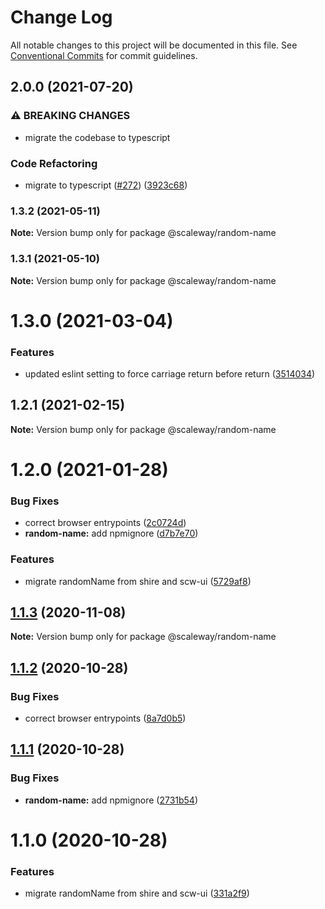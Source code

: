 # Change Log

All notable changes to this project will be documented in this file.
See [Conventional Commits](https://conventionalcommits.org) for commit guidelines.

## 2.0.0 (2021-07-20)


### ⚠ BREAKING CHANGES

* migrate the codebase to typescript

### Code Refactoring

* migrate to typescript ([#272](https://github.com/scaleway/scaleway-lib/issues/272)) ([3923c68](https://github.com/scaleway/scaleway-lib/commit/3923c68d6f7feadee7e2e30e32c9ef5d1f3003b9))



### 1.3.2 (2021-05-11)

**Note:** Version bump only for package @scaleway/random-name





### 1.3.1 (2021-05-10)

**Note:** Version bump only for package @scaleway/random-name





# 1.3.0 (2021-03-04)


### Features

* updated eslint setting to force carriage return before return ([3514034](https://github.com/scaleway/scaleway-lib/commit/3514034804ae06083825adc3e57003ed8dba4933))





## 1.2.1 (2021-02-15)

**Note:** Version bump only for package @scaleway/random-name





# 1.2.0 (2021-01-28)


### Bug Fixes

* correct browser entrypoints ([2c0724d](https://github.com/scaleway/scaleway-lib/commit/2c0724d00b45664757c380188618908fcae2c606))
* **random-name:** add npmignore ([d7b7e70](https://github.com/scaleway/scaleway-lib/commit/d7b7e701db4ae090650408794a380ebe084e8407))


### Features

* migrate randomName from shire and scw-ui ([5729af8](https://github.com/scaleway/scaleway-lib/commit/5729af8c38a436679e948025dfff89c45a9b8e5c))





## [1.1.3](https://github.com/scaleway/scaleway-lib/compare/@scaleway/random-name@1.1.2...@scaleway/random-name@1.1.3) (2020-11-08)

**Note:** Version bump only for package @scaleway/random-name





## [1.1.2](https://github.com/scaleway/scaleway-lib/compare/@scaleway/random-name@1.1.1...@scaleway/random-name@1.1.2) (2020-10-28)


### Bug Fixes

* correct browser entrypoints ([8a7d0b5](https://github.com/scaleway/scaleway-lib/commit/8a7d0b503ee22eedb07d5021b3a3fd4e059e627a))





## [1.1.1](https://github.com/scaleway/scaleway-lib/compare/@scaleway/random-name@1.1.0...@scaleway/random-name@1.1.1) (2020-10-28)


### Bug Fixes

* **random-name:** add npmignore ([2731b54](https://github.com/scaleway/scaleway-lib/commit/2731b5452bb33fb369ee2370156e565b5a328d42))





# 1.1.0 (2020-10-28)


### Features

* migrate randomName from shire and scw-ui ([331a2f9](https://github.com/scaleway/scaleway-lib/commit/331a2f91a5aa777806bbc1dc1014fc5b6987db8c))
